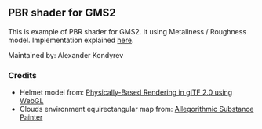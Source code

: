 ## PBR shader for GMS2

This is example of PBR shader for GMS2. It using Metallness / Roughness model.
Implementation explained [here](https://github.com/KhronosGroup/glTF-WebGL-PBR).

Maintained by: Alexander Kondyrev

### Credits

* Helmet model from: [Physically-Based Rendering in glTF 2.0 using WebGL](https://github.com/KhronosGroup/glTF-WebGL-PBR)
* Clouds environment equirectangular map from: [Allegorithmic Substance Painter](https://www.allegorithmic.com/products/substance-painter)